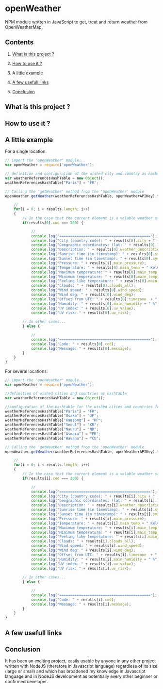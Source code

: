 # openWeather

NPM module written in JavaScript to get, treat and return weather from OpenWeatherMap.

## Contents

1. [What is this project ?](#what_is_this_project)

2. [How to use it ?](#how_to_use_it)

3. [A little example](#a_little_example)

4. [A few usefull links](#a_useful_links)

5. [Conclusion](#conclusion)

<a name="what_is_this_project"></a>
## What is this project ?

<a name="how_to_use_it"></a>
## How to use it ?

<a name="a_little_example"></a>
## A little example

For a single location:
```js
// import the 'openWeather' module...
var openWeather = require('openWeather');

// definition and configuration of the wished city and country as hashtable (in this example, we will take the french capital Paris' weather - the country code of France is 'FR')...
var weatherReferencesHashTable = new Object();
weatherReferencesHashTable["Paris"] = "FR";

// Calling the 'getWeather' method from the 'openWeather' module 
openWeather.getWeather(weatherReferencesHashTable, openWeatherAPIKey).then(function(results) {

    //
    for(i = 0; i < results.length; i++)
    {
        // In the case that the current element is a valable weather structure...
        if(results[0].cod === 200) {

            //
            console.log("==========================================");
            console.log("City (country code): " + results[0].city + " (" + results[0].sys_country + ")");
            console.log("Geographic coordinates: (lat: " + results[0].latitude + ", lon: " + results[0].longitude + ")");
            console.log("Description: " + results[0].weather_description);
            console.log("Sunrise time (in timestamp): " + results[0].sys_sunrise);
            console.log("Sunset time (in timestamp): " + results[0].sys_sunset);
            console.log("Pressure: " + results[i].main_pressure);
            console.log("Temperature: " + results[0].main_temp + " Kelvin (K)");
            console.log("Maximum temperature: " + results[0].main_temp_max + " Kelvin (K)");
            console.log("Minimum temperature: " + results[0].main_temp_min + " Kelvin (K)");
            console.log("Feeling like temperature: " + results[0].main_feels_like + " Kelvin (K)");
            console.log("Clouds: " + results[0].clouds_all);
            console.log("Wind speed: " + results[0].wind_speed);
            console.log("Wind deg: " + results[0].wind_deg);
            console.log("Offset from UTC: " + results[0].timezone  + " seconds");
            console.log("Humidity: " + results[0].main_humidity + " %");
            console.log("UV index: " + results[0].uv_value);
            console.log("UV risk: " + results[0].uv_risk);
    
        // In other cases...
        } else {

            //
            console.log("==========================================");
            console.log("Code: " + results[0].cod);
            console.log("Message: " + results[0].message);
        }
    }
}
```
For several locations:
```js
// import the 'openWeather' module...
var openWeather = require('openWeather');

//definition of wished cities and countries as hashtable
var weatherReferencesHashTable = new Object();

//configuration of the hashtable for the wished cities and countries for the following locations: 
weatherReferencesHashTable["Paris"] = "FR";
weatherReferencesHashTable["Osaka"] = "JP";
weatherReferencesHashTable["Kaesong"] = "KP";
weatherReferencesHashTable["Seoul"] = "KR";
weatherReferencesHashTable["Nauru"] = "NR";
weatherReferencesHashTable["Asmara"] = "ER";
weatherReferencesHashTable["Havana"] = "CU";

// Calling the 'getWeather' method from the 'openWeather' module 
openWeather.getWeather(weatherReferencesHashTable, openWeatherAPIKey).then(function(results) {

    //
    for(i = 0; i < results.length; i++)
    {
        // In the case that the current element is a valable weather structure...
        if(results[i].cod === 200) {

            //
            console.log("==========================================");
            console.log("City (country code): " + results[i].city + " (" + results[i].sys_country + ")");
            console.log("Geographic coordinates: (lat: " + results[i].latitude + ", lon: " + results[i].longitude + ")");
            console.log("Description: " + results[i].weather_description);
            console.log("Sunrise time (in timestamp): " + results[i].sys_sunrise);
            console.log("Sunset time (in timestamp): " + results[i].sys_sunset);
            console.log("Pressure: " + results[i].main_pressure);
            console.log("Temperature: " + results[i].main_temp + " Kelvin (K)");
            console.log("Maximum temperature: " + results[i].main_temp_max + " Kelvin (K)");
            console.log("Minimum temperature: " + results[i].main_temp_min + " Kelvin (K)");
            console.log("Feeling like temperature: " + results[i].main_feels_like + " Kelvin (K)");
            console.log("Clouds: " + results[i].clouds_all);
            console.log("Wind speed: " + results[i].wind_speed);
            console.log("Wind deg: " + results[i].wind_deg);
            console.log("Offset from UTC: " + results[i].timezone  + " seconds");
            console.log("Humidity: " + results[i].main_humidity + " %");
            console.log("UV index: " + results[i].uv_value);
            console.log("UV risk: " + results[i].uv_risk);
    
        // In other cases...
        } else {

            //
            console.log("==========================================");
            console.log("Code: " + results[i].cod);
            console.log("Message: " + results[i].message);
        }
    }
}
```

<a name="a_useful_links"></a>
## A few usefull links

<a name="conclusion"></a>
## Conclusion

It has been an exciting project, easily usable by anyone in any other project written with NodeJS (therefore in Javascript language) regardless of its size (large or small) and which has broadened my knowledge in Javascript language and in NodeJS development as potentially every other beginner or confirmed developer.
